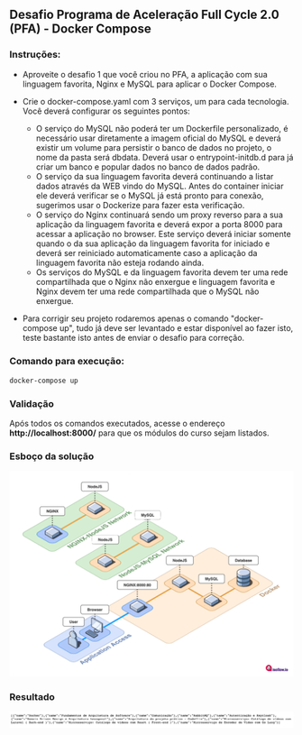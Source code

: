 ## Desafio Programa de Aceleração Full Cycle 2.0 (PFA) - Docker Compose

### Instruções:

- Aproveite o desafio 1 que você criou no PFA, a aplicação com sua linguagem favorita, Nginx e MySQL para aplicar o Docker Compose.

- Crie o docker-compose.yaml com 3 serviços, um para cada tecnologia. Você deverá configurar os seguintes pontos:
  - O serviço do MySQL não poderá ter um Dockerfile personalizado, é necessário usar diretamente a imagem oficial do MySQL e deverá existir um volume para persistir o banco de dados no projeto, o nome da pasta será dbdata. Deverá usar o entrypoint-initdb.d para já criar um banco e popular dados no banco de dados padrão.
  - O serviço da sua linguagem favorita deverá continuando a listar dados através da WEB vindo do MySQL. Antes do container iniciar ele deverá verificar se o MySQL já está pronto para conexão, sugerimos usar o Dockerize para fazer esta verificação.
  - O serviço do Nginx continuará sendo um proxy reverso para a sua aplicação da linguagem favorita e deverá expor a porta 8000 para acessar a aplicação no browser. Este serviço deverá iniciar somente quando o da sua aplicação da linguagem favorita for iniciado e deverá ser reiniciado automaticamente caso a aplicação da linguagem favorita não esteja rodando ainda.
  - Os serviços do MySQL e da linguagem favorita devem ter uma rede compartilhada que o Nginx não enxergue e linguagem favorita e Nginx devem ter uma rede compartilhada que o MySQL não enxergue.

- Para corrigir seu projeto rodaremos apenas o comando "docker-compose up", tudo já deve ser levantado e estar disponível ao fazer isto, teste bastante isto antes de enviar o desafio para correção.

### Comando para execução:

```sh
docker-compose up
```

### Validação

Após todos os comandos executados, acesse o endereço **http://localhost:8000/** para que os módulos do curso sejam listados.

### Esboço da solução

![Esboço](/.github/esboco.png)

### Resultado

![Esboço](/.github/resultado_list.png)
